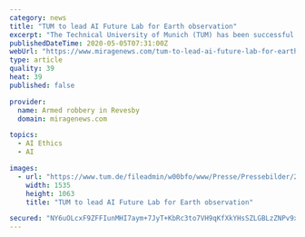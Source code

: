 ```yaml
---
category: news
title: "TUM to lead AI Future Lab for Earth observation"
excerpt: "The Technical University of Munich (TUM) has been successful in the competition \"International Future Labs for Artificial Intelligence\" of the"
publishedDateTime: 2020-05-05T07:31:00Z
webUrl: "https://www.miragenews.com/tum-to-lead-ai-future-lab-for-earth-observation/"
type: article
quality: 39
heat: 39
published: false

provider:
  name: Armed robbery in Revesby
  domain: miragenews.com

topics:
  - AI Ethics
  - AI

images:
  - url: "https://www.tum.de/fileadmin/w00bfo/www/Presse/Pressebilder/200504_Zukunftslabor.jpg"
    width: 1535
    height: 1063
    title: "TUM to lead AI Future Lab for Earth observation"

secured: "NY6uOLcxF9ZFFIunMHI7aym+7JyT+KbRc3to7VH9qKfXkYHsSZLGBLzZNPv9x0L4xs1OfTXNrJR+mFouBeWeh9gAs4W2w7ZJxVjWkDhyNOFiIYf7kSNuwI82KxySCANQGEyrGoMwUXIov9A8u5SwGibPi93L8IqkVoiUA32rq7jwW4JIOJPvLlaZ7e69fv+kvtbAfvisjthHxl/vvChK7r2o9+iPLTZ9kH24l8YpUSEU2tME9AuUFGOFaStla+K3J4j25WWDEyyWobZ+tP1NXYhd5YFq4TuVKbLTaxoAWYqX9fHTRXswmY3sYq12+XFU;t4NgTwtuwRpEliMQGZ8IeQ=="
---
```


